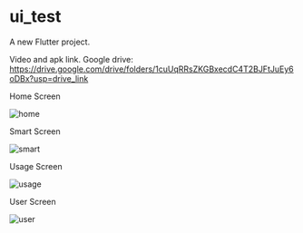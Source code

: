 # ui_test

A new Flutter project.

Video and apk link.
Google drive:
https://drive.google.com/drive/folders/1cuUqRRsZKGBxecdC4T2BJFtJuEy6oDBx?usp=drive_link

Home Screen

![home](https://github.com/habibakij/ii_ui_task/assets/31959794/ed30dbe1-c630-4d00-b50d-16166914a347)

Smart Screen

![smart](https://github.com/habibakij/ii_ui_task/assets/31959794/2f49cd57-1044-42a5-9f7d-6dda7c59e6c0)

Usage Screen

![usage](https://github.com/habibakij/ii_ui_task/assets/31959794/2c754518-49e0-42bb-9909-fd17525c3cf8)

User Screen

![user](https://github.com/habibakij/ii_ui_task/assets/31959794/e247a0e7-fc7b-42a5-b19d-54cc1c0fe876)



